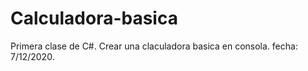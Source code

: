 # Calculadora-basica
Primera clase de C#.
Crear una claculadora basica en consola.
fecha: 7/12/2020.
